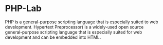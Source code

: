 # PHP-Lab
PHP is a general-purpose scripting language that is especially suited to web development.
 Hypertext Preprocessor) is a widely-used open source general-purpose scripting language that is especially suited for web development and can be embedded into HTML.
